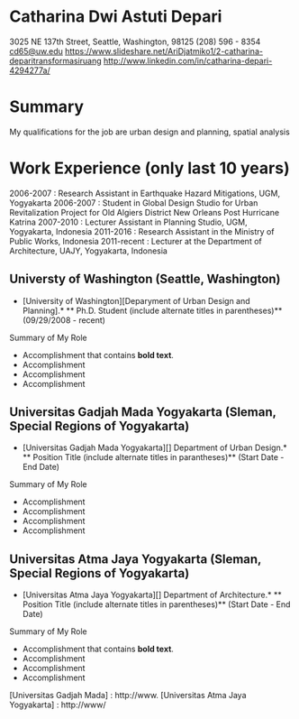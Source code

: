 # Catharina Dwi Astuti Depari
3025 NE 137th Street, Seattle, Washington, 98125
(208) 596 - 8354
cd65@uw.edu
https://www.slideshare.net/AriDjatmiko1/2-catharina-deparitransformasiruang
http://www.linkedin.com/in/catharina-depari-4294277a/

# Summary

My qualifications for the job are urban design and planning, spatial analysis

# Work Experience (only last 10 years)

2006-2007 : Research Assistant in Earthquake Hazard Mitigations, UGM, Yogyakarta
2006-2007 : Student in Global Design Studio for Urban Revitalization Project for Old Algiers District New Orleans Post Hurricane Katrina
2007-2010 : Lecturer Assistant in Planning Studio, UGM, Yogyakarta, Indonesia
2011-2016 : Research Assistant in the Ministry of Public Works, Indonesia
2011-recent : Lecturer at the Department of Architecture, UAJY, Yogyakarta, Indonesia

## Universty of Washington (Seattle, Washington)

* [University of Washington][Deparyment of Urban Design and Planning].*
** Ph.D. Student (include alternate titles in parentheses)** (09/29/2008 - recent)

Summary of My Role
- Accomplishment that contains **bold text**.
- Accomplishment
- Accomplishment
- Accomplishment

## Universitas Gadjah Mada Yogyakarta (Sleman, Special Regions of Yogyakarta)

* [Universitas Gadjah Mada Yogyakarta][] Department of Urban Design.*
** Position Title (include alternate titles in parantheses)** (Start Date - End Date)

Summary of My Role
- Accomplishment
- Accomplishment
- Accomplishment
- Accomplishment

## Universitas Atma Jaya Yogyakarta (Sleman, Special Regions of Yogyakarta)

* [Universitas Atma Jaya Yogyakarta][] Department of Architecture.*
** Position Title (include alternate titles in parentheses)** (Start Date - End Date)

Summary of My Role
- Accomplishment that contains **bold text**.
- Accomplishment
- Accomplishment
- Accomplishment

[University of Washington]: http://www.
[Universitas Gadjah Mada] : http://www.
[Universitas Atma Jaya Yogyakarta] : http://www/
